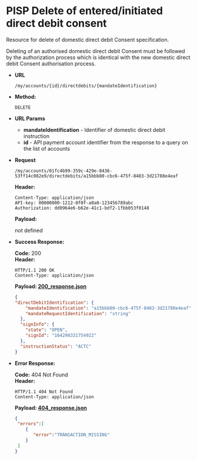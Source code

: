 # PISP Delete of entered/initiated direct debit consent

Resource for delete of domestic direct debit Consent specification.

Deleting of an authorised domestic direct debit Consent must be followed by the authorization process which is identical with the new domestic direct debit Consent authorisation process.


* **URL**

  `/my/accounts/{id}/directdebits/{mandateIdentification}`

* **Method:**

  `DELETE`

*  **URL Params**

    - **mandateIdentification** - Identifier of domestic direct debit instruction
    - **id** - API payment account identifier from the response to a query on the list of accounts

* **Request**

  `/my/accounts/01fc4b99-359c-429e-8436-53ff14c082e9/directdebits/a15bbb80-cbc6-475f-8483-3d21788e4eaf`

  **Header:**
  ```http
  Content-Type: application/json
  API-key: 00000000-1212-0f0f-a0a0-123456789abc
  Authorization: dd0964e6-b62e-41c1-bdf2-1fbb053f0148
  ```

  **Payload:**

  not defined

* **Success Response:**

  **Code:** 200 <br />
  **Header:**
  ```http
  HTTP/1.1 200 OK
  Content-Type: application/json
  ```

  **Payload: [200_response.json](200_response.json)**
  ```json
  {
  "directDebitIdentification": {
      "mandateIdentification": "a15bbb80-cbc6-475f-8483-3d21788e4eaf",
      "mandateRequestIdentification": "string"
    },
    "signInfo": {
      "state": "OPEN",
      "signId": "164298331754922"
    },
    "instructionStatus": "ACTC"
  }
  ```

* **Error Response:**

  **Code:** 404 Not Found <br />
  **Header:**
  ```http
  HTTP/1.1 404 Not Found
  Content-Type: application/json
  ```

  **Payload: [404_response.json](404_response.json)**
  ```json
  {
   "errors":[
      {
         "error":"TRANSACTION_MISSING"
      }
   ]
  }
  ```
  